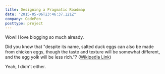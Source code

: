 ```yaml
---
title: Designing a Pragmatic Roadmap
date: "2015-05-06T23:46:37.121Z"
company: CodePen
posttype: project
---
```


Wow! I love blogging so much already.

Did you know that "despite its name, salted duck eggs can also be made from
chicken eggs, though the taste and texture will be somewhat different, and the
egg yolk will be less rich."?
([Wikipedia Link](http://en.wikipedia.org/wiki/Salted_duck_egg))

Yeah, I didn't either.
